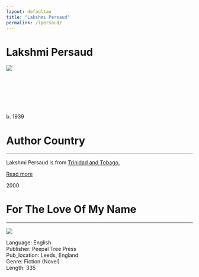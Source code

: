```yaml
---
layout: defaultau
title: "Lakshmi Persaud"
permalink: /lpersaud/
---
```

<!-- partial:index.partial.html -->
<div class="content">
     <h1>Lakshmi Persaud</h1>
    <div class="quote">
        <div><img src="https://www.peepaltreepress.com/sites/default/files/styles/author_large/public/Lakshmi%20Persaud_1.jpg?itok=G7eV9-Dd" class="logo"></div>
    </div>
    <div class="timeline">
        <div style="padding-bottom:100px;"></div>
        <div class="block">
             <div class="date right"><p class="right">b. 1939</p></div>
            <div class="dot"></div>
            <div class="left first">
            <div class="author_country">
                <h1>Author Country</h1><hr>
          <div class="aclocation">  <p>Lakshmi Persaud is from <a href="http://localhost:4000/62"> Trinidad and Tobago.</a></p></div>
              <div class="acreadmore">  <a href="https://en.wikipedia.org/wiki/Lakshmi_Persaud" target="_blank">Read more</a></div>
            </div>
            </div>
        <div class="block">
            <div class="date left"><p class="left">2000</p></div>
            <div class="dot"></div>
            <div class="right">
                <h1>For The Love Of My Name</h1><hr>
                <p><img src="https://m.media-amazon.com/images/I/51LCybGj57L._SX302_BO1,204,203,200_.jpg"></p>
                <p>
                Language: English<br/>
                Publisher: Peepal Tree Press<br/>
                Pub_location: Leeds, England<br/>
                Genre: Fiction (Novel)<br/>
                Length: 335 <br/>                   </p>
            </div>
        </div>

